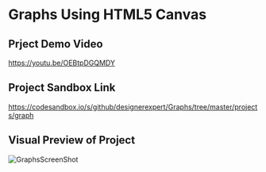 # Graphs Using HTML5 Canvas

## Prject Demo Video
https://youtu.be/OEBtpDGQMDY

## Project Sandbox Link
https://codesandbox.io/s/github/designerexpert/Graphs/tree/master/projects/graph

## Visual Preview of Project
![GraphsScreenShot](https://user-images.githubusercontent.com/20391435/42730803-0660d67a-87cc-11e8-8fda-bd7cbecc35d6.PNG)
